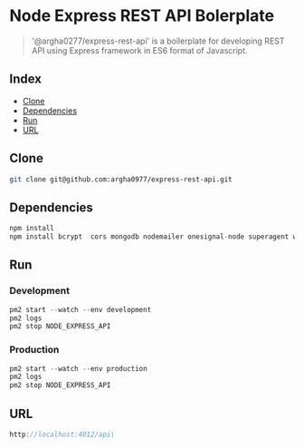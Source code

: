 # Node Express REST API Bolerplate

> '@argha0277/express-rest-api' is a boilerplate for developing REST API using Express framework in ES6 format of Javascript.



## Index
* [Clone](#clone)
* [Dependencies](#dependencies)
* [Run](#run)
* [URL](#URL)

## Clone

```bash
git clone git@github.com:argha0977/express-rest-api.git
```

## Dependencies

```js
npm install
npm install bcrypt  cors mongodb nodemailer onesignal-node superagent winston aws-sdk moment connect-multiparty --save
```

## Run

### Development 

```js
pm2 start --watch --env development
pm2 logs
pm2 stop NODE_EXPRESS_API
```
### Production 

```js
pm2 start --watch --env production
pm2 logs
pm2 stop NODE_EXPRESS_API
```

## URL

```js
http://localhost:4012/api\
```